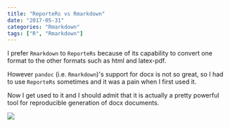 ```yaml
---
title: "ReporteRs vs Rmarkdown"
date: "2017-05-31"
categories: "Rmarkdown"
tags: ["R", "Rmarkdown"]
---
```


I prefer `Rmarkdown` to `ReporteRs` because of its capability to convert one format to the other formats such as html and latex-pdf.

However `pandoc` (i.e. `Rmarkdown`)'s support for docx is not so great, so I had to use `ReporteRs` sometimes and it was a pain when I first used it. 

Now I get used to it and I should admit that it is actually a pretty powerful tool for reproducible generation of docx documents.

![](http://www.sthda.com/sthda/RDoc/images/r-reporters-word-document-format-text.png)

